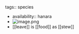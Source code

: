 tags:: species

- availability:: hanara
- ![image.png](https://peach-geographical-bat-397.mypinata.cloud/ipfs/QmVDfW8rWFa5Gxn9Zgr49KGrvzh92s6oioc18md2eyVnmv)
- [[leave]] is [[food]] as [[stew]]